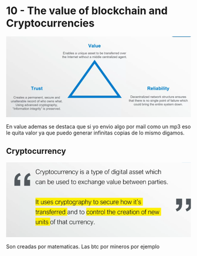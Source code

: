 # 10 - The value of blockchain and Cryptocurrencies

![](../../.gitbook/assets/imagen%20%28302%29.png)

En value ademas se destaca que si yo envio algo por mail como un mp3 eso le quita valor ya que puedo generar infinitas copias de lo mismo digamos.

## Cryptocurrency

![](../../.gitbook/assets/imagen%20%28308%29.png)

Son creadas por matematicas. Las btc por mineros por ejemplo







